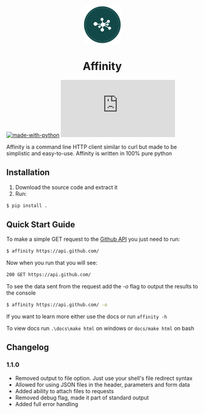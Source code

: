 
<div align="center" float="left"><span><img src="affinity.png" width="100" height="100"></span><h1>Affinity</h1></div>

[![made-with-python](https://img.shields.io/badge/Made%20with-Python-1f425f.svg)](https://www.python.org/)
[![GitHub license](https://badgen.net/github/license/Naereen/Strapdown.js)](https://github.com/grqphical07/Affinity/blob/master/LICENSE)

Affinity is a command line HTTP client similar to curl but made to be simplistic and easy-to-use. Affinity is written in 100% pure python

## Installation

1. Download the source code and extract it
2. Run: 
```bash
$ pip install .
```

## Quick Start Guide

To make a simple GET request to the [Github API](https://api.github.com/) you just need to run:
```bash
$ affinity https://api.github.com/
```

Now when you run that you will see:
```bash
200 GET https://api.github.com/
```

To see the data sent from the request add the *-o* flag to output the results to the console
```bash
$ affinity https://api.github.com/ -o
```

If you want to learn more either use the docs or run ```affinity -h```

To view docs run ```.\docs\make html``` on windows or ```docs/make html``` on bash

## Changelog

### 1.1.0
- Removed output to file option. Just use your shell's file redirect syntax
- Allowed for using JSON files in the header, parameters and form data
- Added ability to attach files to requests
- Removed debug flag, made it part of standard output
- Added full error handling
